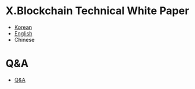 # X.Blockchain Technical White Paper

- [Korean](https://xblocksys.github.io/Documentation/WhitePaper_ko-KR)
- [English](https://xblocksys.github.io/Documentation/WhitePaper_en-US)
- Chinese  

# Q&A
- [Q&A](https://github.com/xblocksys/Documentation/issues/1)
